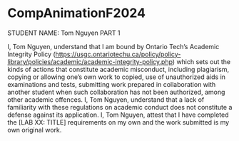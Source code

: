 # CompAnimationF2024
 
STUDENT NAME: Tom Nguyen
PART 1

I, Tom Nguyen, understand that I am bound by Ontario Tech’s Academic Integrity Policy (https://usgc.ontariotechu.ca/policy/policy-library/policies/academic/academic-integrity-policy.php) which sets out the kinds of actions that constitute academic misconduct, including plagiarism, copying or allowing one’s own work to copied, use of unauthorized aids in examinations and tests, submitting work prepared in collaboration with another student when such collaboration has not been authorized, among other academic offences.
I, Tom Nguyen, understand that a lack of familiarity with these regulations on academic conduct does not constitute a defense against its application.
I, Tom Nguyen, attest that I have completed the [LAB XX: TITLE] requirements on my own and the work submitted is my own original work.